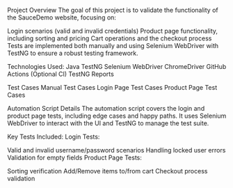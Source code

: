 Project Overview
The goal of this project is to validate the functionality of the SauceDemo website, focusing on:

Login scenarios (valid and invalid credentials)
Product page functionality, including sorting and pricing
Cart operations and the checkout process
Tests are implemented both manually and using Selenium WebDriver with TestNG to ensure a robust testing framework.

Technologies Used:
Java
TestNG
Selenium WebDriver
ChromeDriver
GitHub Actions (Optional CI)
TestNG Reports

Test Cases
Manual Test Cases
Login Page Test Cases
Product Page Test Cases

Automation Script Details
The automation script covers the login and product page tests, including edge cases and happy paths. It uses Selenium WebDriver to interact with the UI and TestNG to manage the test suite.

Key Tests Included:
Login Tests:

Valid and invalid username/password scenarios
Handling locked user errors
Validation for empty fields
Product Page Tests:

Sorting verification
Add/Remove items to/from cart
Checkout process validation


